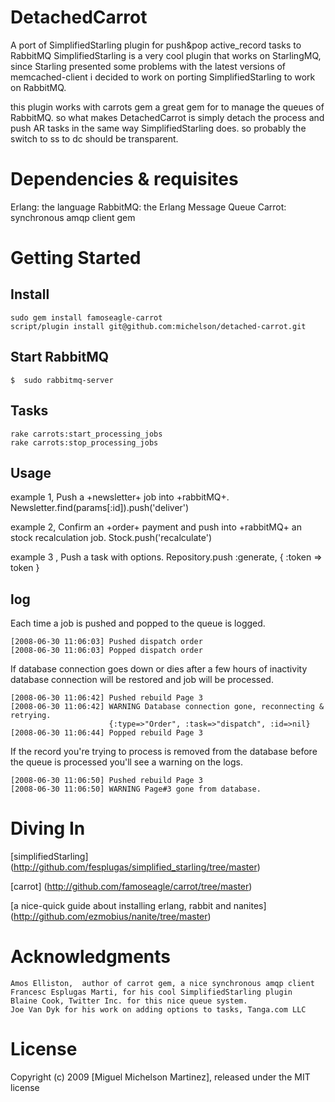 # DetachedCarrot

A port of SimplifiedStarling plugin for push&amp;pop active_record tasks to RabbitMQ
SimplifiedStarling is a very cool plugin that works on StarlingMQ, since Starling presented some problems with the latest versions of memcached-client i decided to work on porting SimplifiedStarling to work on RabbitMQ.

this plugin works with carrots gem a great gem for to manage the queues of RabbitMQ. so what makes DetachedCarrot is simply detach the process and push AR tasks in the same way SimplifiedStarling does.
so probably the switch to ss to dc should be transparent.


# Dependencies & requisites

  Erlang: the language
  RabbitMQ: the Erlang Message Queue
  Carrot: synchronous amqp client gem

# Getting Started

## Install

	sudo gem install famoseagle-carrot
	script/plugin install git@github.com:michelson/detached-carrot.git
	
## Start RabbitMQ

	$  sudo rabbitmq-server
	
## Tasks

	rake carrots:start_processing_jobs
	rake carrots:stop_processing_jobs
		
## Usage

example 1, Push a +newsletter+ job into +rabbitMQ+.
	Newsletter.find(params[:id]).push('deliver')
 
example 2, Confirm an +order+ payment and push into +rabbitMQ+ an stock recalculation job.
	Stock.push('recalculate')
 
example 3 , Push a task with options.
	Repository.push :generate, { :token => token }
	
## log

Each time a job is pushed and popped to the queue is logged.

	[2008-06-30 11:06:03] Pushed dispatch order
	[2008-06-30 11:06:03] Popped dispatch order

If database connection goes down or dies after a few hours of inactivity 
database connection will be restored and job will be processed.

	[2008-06-30 11:06:42] Pushed rebuild Page 3
	[2008-06-30 11:06:42] WARNING Database connection gone, reconnecting & retrying.
	                      {:type=>"Order", :task=>"dispatch", :id=>nil}
	[2008-06-30 11:06:44] Popped rebuild Page 3

If the record you're trying to process is removed from the database before 
the queue is processed you'll see a warning on the logs.

	[2008-06-30 11:06:50] Pushed rebuild Page 3
	[2008-06-30 11:06:50] WARNING Page#3 gone from database.

# Diving In

[simplifiedStarling] (http://github.com/fesplugas/simplified_starling/tree/master) 

[carrot] (http://github.com/famoseagle/carrot/tree/master)

[a nice-quick guide about installing erlang, rabbit and nanites] (http://github.com/ezmobius/nanite/tree/master)

# Acknowledgments

	Amos Elliston,  author of carrot gem, a nice synchronous amqp client
	Francesc Esplugas Marti, for his cool SimplifiedStarling plugin 
	Blaine Cook, Twitter Inc. for this nice queue system.
	Joe Van Dyk for his work on adding options to tasks, Tanga.com LLC

# License

Copyright (c) 2009 [Miguel Michelson Martinez], released under the MIT license